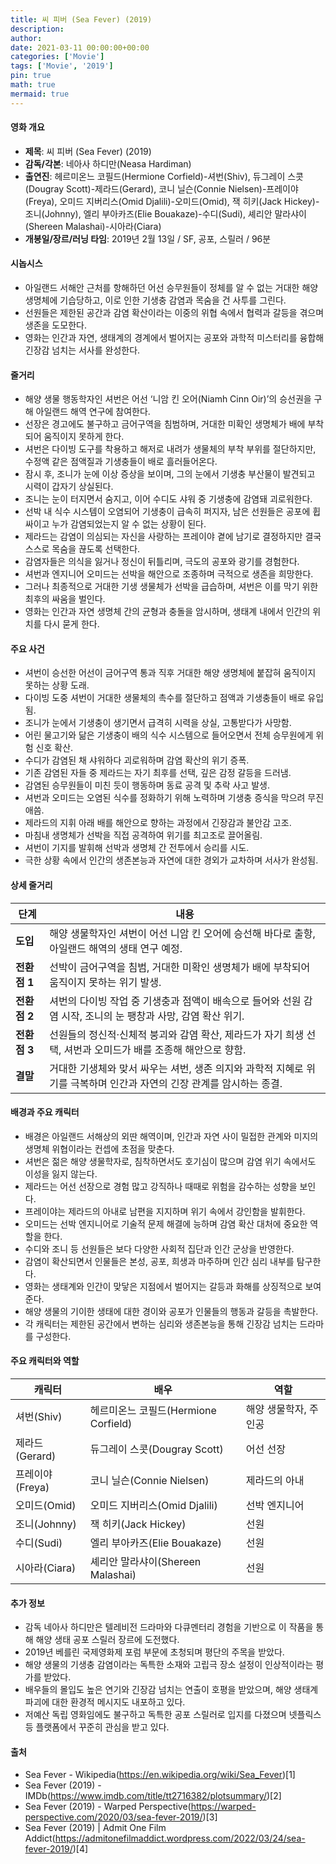 ```yaml
---
title: 씨 피버 (Sea Fever) (2019)
description: 
author: 
date: 2021-03-11 00:00:00+00:00
categories: ['Movie']
tags: ['Movie', '2019']
pin: true
math: true
mermaid: true
---
```

#### 영화 개요

- **제목**: 씨 피버 (Sea Fever) (2019)  
- **감독/각본**: 네아사 하디만(Neasa Hardiman)  
- **출연진**: 헤르미온느 코필드(Hermione Corfield)-셔번(Shiv), 듀그레이 스콧(Dougray Scott)-제라드(Gerard), 코니 닐슨(Connie Nielsen)-프레이야(Freya), 오미드 지버리스(Omid Djalili)-오미드(Omid), 잭 히키(Jack Hickey)-조니(Johnny), 엘리 부아카즈(Elie Bouakaze)-수디(Sudi), 셰리안 말라샤이(Shereen Malashai)-시아라(Ciara)  
- **개봉일/장르/러닝 타임**: 2019년 2월 13일 / SF, 공포, 스릴러 / 96분  

#### 시놉시스

- 아일랜드 서해안 근처를 항해하던 어선 승무원들이 정체를 알 수 없는 거대한 해양 생명체에 기습당하고, 이로 인한 기생충 감염과 목숨을 건 사투를 그린다.  
- 선원들은 제한된 공간과 감염 확산이라는 이중의 위협 속에서 협력과 갈등을 겪으며 생존을 도모한다.  
- 영화는 인간과 자연, 생태계의 경계에서 벌어지는 공포와 과학적 미스터리를 융합해 긴장감 넘치는 서사를 완성한다.  

#### 줄거리

- 해양 생물 행동학자인 셔번은 어선 ‘니암 킨 오어(Niamh Cinn Oir)’의 승선권을 구해 아일랜드 해역 연구에 참여한다.  
- 선장은 경고에도 불구하고 금어구역을 침범하며, 거대한 미확인 생명체가 배에 부착되어 움직이지 못하게 한다.  
- 셔번은 다이빙 도구를 착용하고 해저로 내려가 생물체의 부착 부위를 절단하지만, 수정액 같은 점액질과 기생충들이 배로 흘러들어온다.  
- 잠시 후, 조니가 눈에 이상 증상을 보이며, 그의 눈에서 기생충 부산물이 발견되고 시력이 갑자기 상실된다.  
- 조니는 눈이 터지면서 숨지고, 이어 수디도 샤워 중 기생충에 감염돼 괴로워한다.  
- 선박 내 식수 시스템이 오염되어 기생충이 급속히 퍼지자, 남은 선원들은 공포에 휩싸이고 누가 감염되었는지 알 수 없는 상황이 된다.  
- 제라드는 감염이 의심되는 자신을 사랑하는 프레이야 곁에 남기로 결정하지만 결국 스스로 목숨을 끊도록 선택한다.  
- 감염자들은 의식을 잃거나 정신이 뒤틀리며, 극도의 공포와 광기를 경험한다.  
- 셔번과 엔지니어 오미드는 선박을 해안으로 조종하며 극적으로 생존을 희망한다.  
- 그러나 최종적으로 거대한 기생 생물체가 선박을 급습하며, 셔번은 이를 막기 위한 최후의 싸움을 벌인다.  
- 영화는 인간과 자연 생명체 간의 균형과 충돌을 암시하며, 생태계 내에서 인간의 위치를 다시 묻게 한다.  

#### 주요 사건

- 셔번이 승선한 어선이 금어구역 통과 직후 거대한 해양 생명체에 붙잡혀 움직이지 못하는 상황 도래.  
- 다이빙 도중 셔번이 거대한 생물체의 촉수를 절단하고 점액과 기생충들이 배로 유입됨.  
- 조니가 눈에서 기생충이 생기면서 급격히 시력을 상실, 고통받다가 사망함.  
- 어린 물고기와 닮은 기생충이 배의 식수 시스템으로 들어오면서 전체 승무원에게 위험 신호 확산.  
- 수디가 감염된 채 샤워하다 괴로워하며 감염 확산의 위기 증폭.  
- 기존 감염된 자들 중 제라드는 자기 최후를 선택, 깊은 감정 갈등을 드러냄.  
- 감염된 승무원들이 미친 듯이 행동하며 동료 공격 및 추락 사고 발생.  
- 셔번과 오미드는 오염된 식수를 정화하기 위해 노력하며 기생충 증식을 막으려 무진 애씀.  
- 제라드의 지휘 아래 배를 해안으로 향하는 과정에서 긴장감과 불안감 고조.  
- 마침내 생명체가 선박을 직접 공격하여 위기를 최고조로 끌어올림.  
- 셔번이 기지를 발휘해 선박과 생명체 간 전투에서 승리를 시도.  
- 극한 상황 속에서 인간의 생존본능과 자연에 대한 경외가 교차하며 서사가 완성됨.  

#### 상세 줄거리

| **단계**   | **내용**                                                                                     |
|------------|----------------------------------------------------------------------------------------------|
| **도입**   | 해양 생물학자인 셔번이 어선 니암 킨 오어에 승선해 바다로 출항, 아일랜드 해역의 생태 연구 예정.              |
| **전환점 1** | 선박이 금어구역을 침범, 거대한 미확인 생명체가 배에 부착되어 움직이지 못하는 위기 발생.                      |
| **전환점 2** | 셔번의 다이빙 작업 중 기생충과 점액이 배속으로 들어와 선원 감염 시작, 조니의 눈 팽창과 사망, 감염 확산 위기.       |
| **전환점 3** | 선원들의 정신적·신체적 붕괴와 감염 확산, 제라드가 자기 희생 선택, 셔번과 오미드가 배를 조종해 해안으로 향함.       |
| **결말**   | 거대한 기생체와 맞서 싸우는 셔번, 생존 의지와 과학적 지혜로 위기를 극복하며 인간과 자연의 긴장 관계를 암시하는 종결.  |

#### 배경과 주요 캐릭터

- 배경은 아일랜드 서해상의 외딴 해역이며, 인간과 자연 사이 밀접한 관계와 미지의 생명체 위협이라는 컨셉에 초점을 맞춘다.  
- 셔번은 젊은 해양 생물학자로, 침착하면서도 호기심이 많으며 감염 위기 속에서도 이성을 잃지 않는다.  
- 제라드는 어선 선장으로 경험 많고 강직하나 때때로 위험을 감수하는 성향을 보인다.  
- 프레이야는 제라드의 아내로 남편을 지지하며 위기 속에서 강인함을 발휘한다.  
- 오미드는 선박 엔지니어로 기술적 문제 해결에 능하며 감염 확산 대처에 중요한 역할을 한다.  
- 수디와 조니 등 선원들은 보다 다양한 사회적 집단과 인간 군상을 반영한다.  
- 감염이 확산되면서 인물들은 본성, 공포, 희생과 마주하며 인간 심리 내부를 탐구한다.  
- 영화는 생태계와 인간이 맞닿은 지점에서 벌어지는 갈등과 화해를 상징적으로 보여준다.  
- 해양 생물의 기이한 생태에 대한 경이와 공포가 인물들의 행동과 갈등을 촉발한다.  
- 각 캐릭터는 제한된 공간에서 변하는 심리와 생존본능을 통해 긴장감 넘치는 드라마를 구성한다.  

#### 주요 캐릭터와 역할

| **캐릭터** | **배우** | **역할** |
|------------|----------|----------|
| 셔번(Shiv) | 헤르미온느 코필드(Hermione Corfield) | 해양 생물학자, 주인공 |
| 제라드(Gerard) | 듀그레이 스콧(Dougray Scott) | 어선 선장 |
| 프레이야(Freya) | 코니 닐슨(Connie Nielsen) | 제라드의 아내 |
| 오미드(Omid) | 오미드 지버리스(Omid Djalili) | 선박 엔지니어 |
| 조니(Johnny) | 잭 히키(Jack Hickey) | 선원 |
| 수디(Sudi) | 엘리 부아카즈(Elie Bouakaze) | 선원 |
| 시아라(Ciara) | 셰리안 말라샤이(Shereen Malashai) | 선원 |

#### 추가 정보

- 감독 네아사 하디만은 텔레비전 드라마와 다큐멘터리 경험을 기반으로 이 작품을 통해 해양 생태 공포 스릴러 장르에 도전했다.  
- 2019년 베를린 국제영화제 포럼 부문에 초청되며 평단의 주목을 받았다.  
- 해양 생물의 기생충 감염이라는 독특한 소재와 고립극 장소 설정이 인상적이라는 평가를 받았다.  
- 배우들의 몰입도 높은 연기와 긴장감 넘치는 연출이 호평을 받았으며, 해양 생태계 파괴에 대한 환경적 메시지도 내포하고 있다.  
- 저예산 독립 영화임에도 불구하고 독특한 공포 스릴러로 입지를 다졌으며 넷플릭스 등 플랫폼에서 꾸준히 관심을 받고 있다.  

#### 출처

- Sea Fever - Wikipedia(https://en.wikipedia.org/wiki/Sea_Fever)[1]  
- Sea Fever (2019) - IMDb(https://www.imdb.com/title/tt2716382/plotsummary/)[2]  
- Sea Fever (2019) - Warped Perspective(https://warped-perspective.com/2020/03/sea-fever-2019/)[3]  
- Sea Fever (2019) | Admit One Film Addict(https://admitonefilmaddict.wordpress.com/2022/03/24/sea-fever-2019/)[4]
